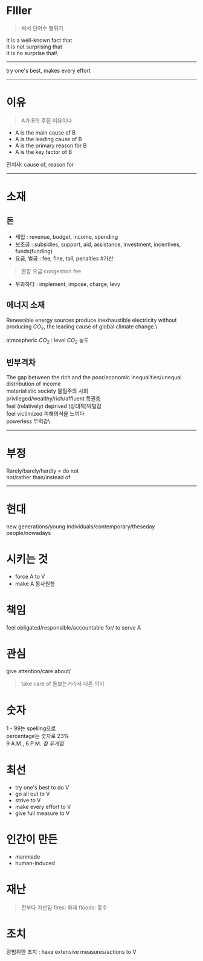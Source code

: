 
# FIller 
>써서 단어수 뻥튀기

It is a well-known fact that\
It is not surprising that\
It is no surprise that\

---
try one's best, makes every effort

---
# 이유
>A가 B의 주된 이유이다
- A is the main cause of B
- A is the leading cause of B
- A is the primary reason for B
- A is the key factor of B

전치사: cause of, reason for

---

# 소재
## 돈
- 세입 : revenue, budget, income, spending
- 보조금 : subsidies, support, aid, assistance, investment, incentives, funds(funding)
- 요금, 벌금 : fee, fine, toll, penalties #가산 
> 혼잡 요금:congestion fee
- 부과하다 : implement, impose, charge, levy

## 에너지 소재
Renewable energy sources produce inexhaustible electricity without producing $CO_{2}$, the leading cause of global climate change.\

atmospheric $CO_{2}$ : level $CO_{2}$ 농도

## 빈부격차
The gap between the rich and the poor/economic inequalities/unequal distribution of income\
materialistic society 물질주의 사회\
privileged/wealthy/rich/affluent 특권층\
feel (relatively) deprived (상대적)박탈감\
feel victimized 피해의식을 느끼다\
powerless 무력감\




---
# 부정
Rarely/barely/hardly = do not\
not/rather than/instead of

---
# 현대 
new generations/young individuals/contemporary/theseday people/nowadays


# 시키는 것
- force A to V
- make A 동사원형

# 책임
feel obligated/responsible/accountable for/ to serve A

# 관심
give attention/care about/
>take care of 돌보는거라서 다른 의미

# 숫자
1 - 99는 spelling으로\
percentage는 숫자로 23%\
9 A.M., 6 P.M. *점 두개임*

# 최선
- try one's best to do V
- go all out to V
- strive to V
- make every effort to V
- give full measure to V

# 인간이 만든
- manmade
- human-induced

# 재난
>전부다 가산임
fires: 화재
floods: 홍수

# 조치
광범위한 조치 : have extensive measures/actions to V
